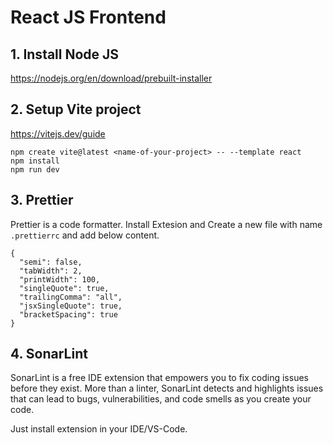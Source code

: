# React JS Frontend

## 1. Install Node JS

https://nodejs.org/en/download/prebuilt-installer

## 2. Setup Vite project

https://vitejs.dev/guide

```
npm create vite@latest <name-of-your-project> -- --template react
npm install
npm run dev
```

## 3. Prettier

Prettier is a code formatter. Install Extesion and Create a new file with name `.prettierrc` and add below content.

```
{
  "semi": false,
  "tabWidth": 2,
  "printWidth": 100,
  "singleQuote": true,
  "trailingComma": "all",
  "jsxSingleQuote": true,
  "bracketSpacing": true
}
```

## 4. SonarLint

SonarLint is a free IDE extension that empowers you to fix coding issues before they exist. More than a linter, SonarLint detects and highlights issues that can lead to bugs, vulnerabilities, and code smells as you create your code.

Just install extension in your IDE/VS-Code.
